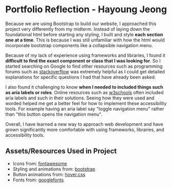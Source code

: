 # Portfolio Reflection - Hayoung Jeong
Because we are using Bootstrap to build our website, I approached this project very differently from my midterm. Instead of laying down the foundational html before starting any styling, I built and style **each section one at a time**. This is because I was still unfamiliar with how the html would incorporate bootstrap components like a collapsible navigation menu. 

Because of my lack of experience using frameworks and libraries, I found it **difficult to find the exact component or class that I was looking for**. So I started searching on Google to find other resources such as programming forums such as [stackoverflow](https://stackoverflow.com/) was extremely helpful as I could get detailed explanations for specific questions I had that have already been asked.

I also found it challenging to know **when I needed to included things such as aria labels or roles**. Online resources such as [w3schools](https://www.w3schools.com/) often included aria labels and such in their solutions. Seeing how they were used and worded helped me get a better feel for how to implement these accessibility tools. For example having an aria label say "toggle navigation menu" rather than "this button opens the navigation menu".

Overall, I have learned a new way to approach web development and have grown significantly more comfortable with using frameworks, libraries, and accessibility tools.  

## Assets/Resources Used in Project
- Icons from: [fontawesome](https://fontawesome.com/)
- Styling and animations from: [bootstrap](https://getbootstrap.com/)
- Button animations from: [hover.css](https://ianlunn.github.io/Hover/)
- Fonts from: [googlefonts](https://fonts.google.com/)